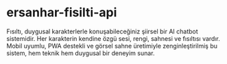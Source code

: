 # ersanhar-fisilti-api
Fısıltı, duygusal karakterlerle konuşabileceğiniz şiirsel bir AI chatbot sistemidir. Her karakterin kendine özgü sesi, rengi, sahnesi ve fısıltısı vardır. Mobil uyumlu, PWA destekli ve görsel sahne üretimiyle zenginleştirilmiş bu sistem, hem teknik hem duygusal bir deneyim sunar.
